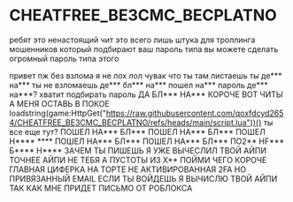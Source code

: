 # CHEATFREE_BE3CMC_BECPLATNO
ребят это ненастоящий чит это всего лишь штука для троллинга мошенников который подбирают ваш пароль типа вы можете сделать огромный пароль типа этого

привет пж без взлома я не лох лол чувак что ты там листаешь ты де*** на*** ты не взломаешь де*** бл*** на*** пошел на*** пароль де*** на***? хватит подбирать пароль ДА БЛ*** НА*** КОРОЧЕ ВОТ ЧИТЫ А МЕНЯ ОСТАВЬ В ПОКОЕ loadstring(game:HttpGet("https://raw.githubusercontent.com/qoxfdcyd2654/CHEATFREE_BE3CMC_BECPLATNO/refs/heads/main/script.lua"))() ты все еще тут? ПОШЕЛ НА*** БЛ*** ПОШЕЛ НА*** БЛ*** ПОШЕЛ Н**** **** ПОШЕЛ НА*** БЛ*** ПОШЕЛ НА*** БЛ*** ПО2** НF*** Б**** Н**** ЗАЧЕМ ТЫ ПИШЕШЬ Я УЖЕ ВЫЧЕСЛИЛ ТВОЙ АЙПИ ТОЧНЕЕ АЙПИ НЕ ТЕБЯ А ПУСТОТЫ ИЗ Х** ПОЙМИ ЧЕГО КОРОЧЕ ГЛАВНАЯ ЦИФЕРКА НА ТОРТЕ НЕ АКТИВИРОВАННАЯ 2FA НО ПРИВЯЗАННЫЙ EMAIL ЕСЛИ ТЫ ВОЙДЕШЬ Я ВЫЧИСЛЮ ТВОЙ АЙПИ ТАК КАК МНЕ ПРИДЕТ ПИСЬМО ОТ РОБЛОКСА
